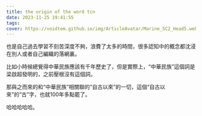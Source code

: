 ```yaml
---
title: the origin of the word tcn
date: 2023-11-25 19:41:55
tags:
cover: https://voidtem.github.io/img/ArticleAvatar/Marine_SC2_Head5.webp
---
```


也是自己過去學習不刻苦深度不夠，浪費了太多的時間，很多認知中的概念都沈浸在別人或者自己編織的落網裏。

比如小時候總覺得中華民族應該有千年歷史了，但是實際上，“中華民族”這個詞是梁啟超發明的，之前壓根沒有這個詞。

那與之而來的和“中華民族”相關聯的“自古以來”的一切，這個“自古以來”的“古”字，也就100年多點罷了。

哈哈哈哈哈。




